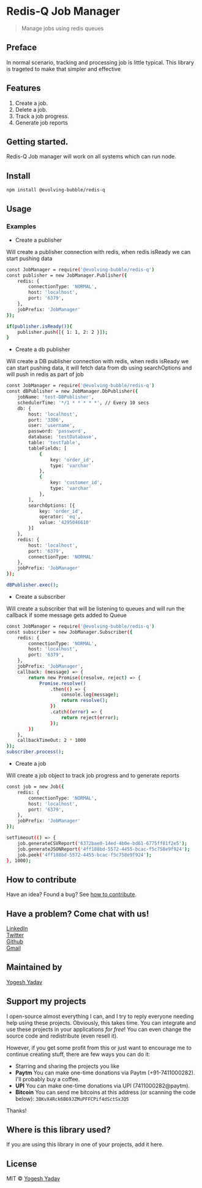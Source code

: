 # Redis-Q Job Manager
> Manage jobs using redis queues

## Preface
In normal scenario, tracking and processing job is little typical. This library is trageted to make that simpler and effective

## Features
1. Create a job.
2. Delete a job.
3. Track a job progress.
4. Generate job reports

## Getting started.
Redis-Q Job manager will work on all systems which can run node.

## Install
```bash
npm install @evolving-bubble/redis-q
```

## Usage

### Examples

 - Create a publisher

Will create a publisher connection with redis, when redis isReady we can start pushing data

```bash
const JobManager = require('@evolving-bubble/redis-q')
const publisher = new JobManager.Publisher({
    redis: {
        connectionType: 'NORMAL',
        host: 'localhost',
        port: '6379',
    },
    jobPrefix: 'JobManager'
});

if(publisher.isReady()){
    publisher.push([{ 1: 1, 2: 2 }]);
}
```

 - Create a db publisher

Will create a DB publisher connection with redis, when redis isReady we can start pushing data, it will fetch data from db using searchOptions and will push in redis as part of job


```bash
const JobManager = require('@evolving-bubble/redis-q')
const dBPublisher = new JobManager.DbPublisher({
    jobName: 'test-DBPublisher',
    schedulerTime: '*/1 * * * * *', // Every 10 secs
    db: {
        host: 'localhost',
        port: '3306',
        user: 'username',
        password: 'password',
        database: 'testDatabase',
        table: 'testTable',
        tableFields: [
            {
                key: 'order_id',
                type: 'varchar'
            },
            {
                key: 'customer_id',
                type: 'varchar'
            },
        ],
        searchOptions: [{
            key: 'order_id',
            operator: 'eq',
            value: '4295046610'
        }]
    },
    redis: {
        host: 'localhost',
        port: '6379',
        connectionType: 'NORMAL'
    },
    jobPrefix: 'JobManager'
});

dBPublisher.exec();
```

 - Create a subscriber

 Will create a subscriber that will be listening to queues and will run the callback if some message gets added to Queue

```bash
const JobManager = require('@evolving-bubble/redis-q')
const subscriber = new JobManager.Subscriber({
    redis: {
        connectionType: 'NORMAL',
        host: 'localhost',
        port: '6379',
    },
    jobPrefix: 'JobManager',
    callback: (message) => {
        return new Promise((resolve, reject) => {
            Promise.resolve()
                .then(() => {
                    console.log(message);
                    return resolve();
                })
                .catch((error) => {
                    return reject(error);
                });
        })
    },
    callbackTimeOut: 2 * 1000
});
subscriber.process();
```


 - Create a job

 Will create a job object to track job progress and to generate reports

```bash
const job = new Job({
    redis: {
        connectionType: 'NORMAL',
        host: 'localhost',
        port: '6379',
    },
    jobPrefix: 'JobManager'
});

setTimeout(() => {
    job.generateCSVReport('6372bae0-14ed-4b0e-bd61-6775ff81f2e5');
    job.generateJSONReport('4ff188bd-5572-4455-bcac-f5c758e9f924');
    job.peek('4ff188bd-5572-4455-bcac-f5c758e9f924');
}, 1000);
```

## How to contribute
Have an idea? Found a bug? See [how to contribute][contributing].

## Have a problem? Come chat with us! ##
[LinkedIn](https://www.linkedin.com/in/yogeshyadav108098)<br />
[Twitter](https://twitter.com/Yogeshyadav098)<br />
[Github](https://github.com/yogeshyadav108098)<br />
[Gmail](<mailto:yogeshyadav108098@gmail.com>)

## Maintained by ##
[Yogesh Yadav](https://www.linkedin.com/in/yogeshyadav108098/)

## Support my projects

I open-source almost everything I can, and I try to reply everyone needing help using these projects. Obviously,
this takes time. You can integrate and use these projects in your applications *for free*! You can even change the source code and redistribute (even resell it).

However, if you get some profit from this or just want to encourage me to continue creating stuff, there are few ways you can do it:

 - Starring and sharing the projects you like
 - **Paytm** You can make one-time donations via Paytm (+91-7411000282). I'll probably buy a coffee.
 - **UPI** You can make one-time donations via UPI (7411000282@paytm).
 - **Bitcoin** You can send me bitcoins at this address (or scanning the code below): `3BKvX4Rck6B69JZMuPFFCPif4dSctSxJQ5`

Thanks!


## Where is this library used?
If you are using this library in one of your projects, add it here.


## License
MIT © [Yogesh Yadav](https://www.linkedin.com/in/yogeshyadav108098/)

[contributing]: /CONTRIBUTING.md